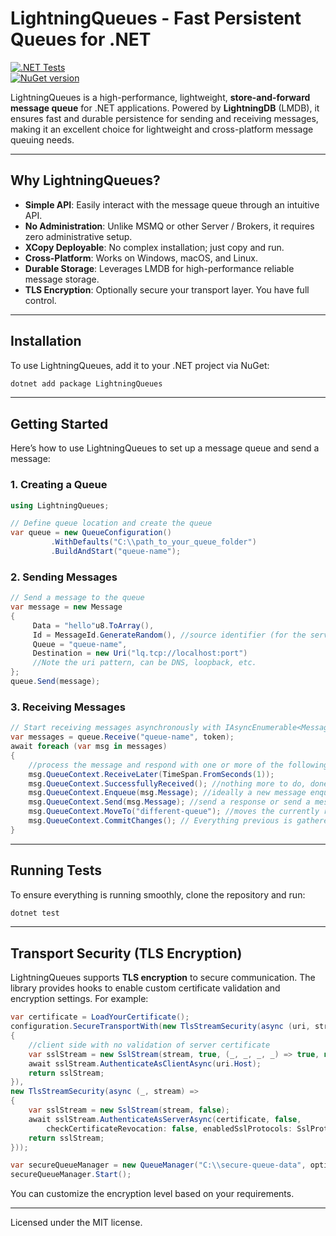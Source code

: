 # LightningQueues - Fast Persistent Queues for .NET

[![.NET Tests](https://github.com/LightningQueues/LightningQueues/workflows/.NET%20Tests/badge.svg)](https://github.com/LightningQueues/LightningQueues/actions)  
[![NuGet version](https://img.shields.io/nuget/v/LightningQueues.svg)](https://www.nuget.org/packages/LightningQueues/)

LightningQueues is a high-performance, lightweight, **store-and-forward message queue** for .NET applications. Powered
by **LightningDB** (LMDB), it ensures fast and durable persistence for sending and receiving messages, making it an
excellent choice for lightweight and cross-platform message queuing needs.

---

## Why LightningQueues?

- **Simple API**: Easily interact with the message queue through an intuitive API.
- **No Administration**: Unlike MSMQ or other Server / Brokers, it requires zero administrative setup.
- **XCopy Deployable**: No complex installation; just copy and run.
- **Cross-Platform**: Works on Windows, macOS, and Linux.
- **Durable Storage**: Leverages LMDB for high-performance reliable message storage.
- **TLS Encryption**: Optionally secure your transport layer. You have full control.

---

## Installation

To use LightningQueues, add it to your .NET project via NuGet:

```bash
dotnet add package LightningQueues
```

---

## Getting Started

Here’s how to use LightningQueues to set up a message queue and send a message:

### 1. Creating a Queue

```csharp
using LightningQueues;

// Define queue location and create the queue
var queue = new QueueConfiguration()
         .WithDefaults("C:\\path_to_your_queue_folder")
         .BuildAndStart("queue-name");
```

### 2. Sending Messages

```csharp
// Send a message to the queue
var message = new Message
{
     Data = "hello"u8.ToArray(),
     Id = MessageId.GenerateRandom(), //source identifier (for the server instance) + message identifier
     Queue = "queue-name",
     Destination = new Uri("lq.tcp://localhost:port")
     //Note the uri pattern, can be DNS, loopback, etc.
};
queue.Send(message);
```

### 3. Receiving Messages

```csharp
// Start receiving messages asynchronously with IAsyncEnumerable<MessageContext>
var messages = queue.Receive("queue-name", token);
await foreach (var msg in messages)
{
    //process the message and respond with one or more of the following
    msg.QueueContext.ReceiveLater(TimeSpan.FromSeconds(1));
    msg.QueueContext.SuccessfullyReceived(); //nothing more to do, done processing
    msg.QueueContext.Enqueue(msg.Message); //ideally a new message enqueued to the queue name on the msg
    msg.QueueContext.Send(msg.Message); //send a response or send a message to another uri;
    msg.QueueContext.MoveTo("different-queue"); //moves the currently received message to a different queue
    msg.QueueContext.CommitChanges(); // Everything previous is gathered in memory and committed in one transaction with LightningDB
}
```

---

## Running Tests

To ensure everything is running smoothly, clone the repository and run:

```bash
dotnet test
```

---

## Transport Security (TLS Encryption)

LightningQueues supports **TLS encryption** to secure communication. The library provides hooks to enable custom
certificate validation and encryption settings. For example:

```csharp
var certificate = LoadYourCertificate();
configuration.SecureTransportWith(new TlsStreamSecurity(async (uri, stream) =>
{
    //client side with no validation of server certificate
    var sslStream = new SslStream(stream, true, (_, _, _, _) => true, null);
    await sslStream.AuthenticateAsClientAsync(uri.Host);
    return sslStream;
}),
new TlsStreamSecurity(async (_, stream) =>
{
    var sslStream = new SslStream(stream, false);
    await sslStream.AuthenticateAsServerAsync(certificate, false,
        checkCertificateRevocation: false, enabledSslProtocols: SslProtocols.Tls12);
    return sslStream;
}));

var secureQueueManager = new QueueManager("C:\\secure-queue-data", options);
secureQueueManager.Start();
```

You can customize the encryption level based on your requirements.

---

Licensed under the MIT license.  